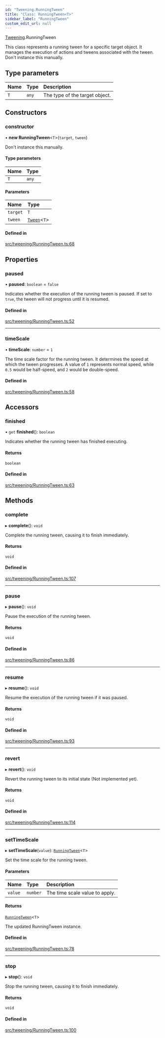 ```yaml
---
id: "Tweening.RunningTween"
title: "Class: RunningTween<T>"
sidebar_label: "RunningTween"
custom_edit_url: null
---
```


[Tweening](../namespaces/Tweening.md).RunningTween

This class represents a running tween for a specific target object.
It manages the execution of actions and tweens associated with the tween.
Don't instance this manually.

## Type parameters

| Name | Type | Description |
| :------ | :------ | :------ |
| `T` | `any` | The type of the target object. |

## Constructors

### constructor

• **new RunningTween**<`T`\>(`target`, `tween`)

Don't instance this manually.

#### Type parameters

| Name | Type |
| :------ | :------ |
| `T` | `any` |

#### Parameters

| Name | Type |
| :------ | :------ |
| `target` | `T` |
| `tween` | [`Tween`](Tweening.Tween.md)<`T`\> |

#### Defined in

[src/tweening/RunningTween.ts:68](https://github.com/agargaro/three.ez/blob/e7ff09c/src/tweening/RunningTween.ts#L68)

## Properties

### paused

• **paused**: `boolean` = `false`

Indicates whether the execution of the running tween is paused.
If set to `true`, the tween will not progress until it is resumed.

#### Defined in

[src/tweening/RunningTween.ts:52](https://github.com/agargaro/three.ez/blob/e7ff09c/src/tweening/RunningTween.ts#L52)

___

### timeScale

• **timeScale**: `number` = `1`

The time scale factor for the running tween.
It determines the speed at which the tween progresses.
A value of `1` represents normal speed, while `0.5` would be half-speed, and `2` would be double-speed.

#### Defined in

[src/tweening/RunningTween.ts:58](https://github.com/agargaro/three.ez/blob/e7ff09c/src/tweening/RunningTween.ts#L58)

## Accessors

### finished

• `get` **finished**(): `boolean`

Indicates whether the running tween has finished executing.

#### Returns

`boolean`

#### Defined in

[src/tweening/RunningTween.ts:63](https://github.com/agargaro/three.ez/blob/e7ff09c/src/tweening/RunningTween.ts#L63)

## Methods

### complete

▸ **complete**(): `void`

Complete the running tween, causing it to finish immediately.

#### Returns

`void`

#### Defined in

[src/tweening/RunningTween.ts:107](https://github.com/agargaro/three.ez/blob/e7ff09c/src/tweening/RunningTween.ts#L107)

___

### pause

▸ **pause**(): `void`

Pause the execution of the running tween.

#### Returns

`void`

#### Defined in

[src/tweening/RunningTween.ts:86](https://github.com/agargaro/three.ez/blob/e7ff09c/src/tweening/RunningTween.ts#L86)

___

### resume

▸ **resume**(): `void`

Resume the execution of the running tween if it was paused.

#### Returns

`void`

#### Defined in

[src/tweening/RunningTween.ts:93](https://github.com/agargaro/three.ez/blob/e7ff09c/src/tweening/RunningTween.ts#L93)

___

### revert

▸ **revert**(): `void`

Revert the running tween to its initial state (Not implemented yet).

#### Returns

`void`

#### Defined in

[src/tweening/RunningTween.ts:114](https://github.com/agargaro/three.ez/blob/e7ff09c/src/tweening/RunningTween.ts#L114)

___

### setTimeScale

▸ **setTimeScale**(`value`): [`RunningTween`](Tweening.RunningTween.md)<`T`\>

Set the time scale for the running tween.

#### Parameters

| Name | Type | Description |
| :------ | :------ | :------ |
| `value` | `number` | The time scale value to apply. |

#### Returns

[`RunningTween`](Tweening.RunningTween.md)<`T`\>

The updated RunningTween instance.

#### Defined in

[src/tweening/RunningTween.ts:78](https://github.com/agargaro/three.ez/blob/e7ff09c/src/tweening/RunningTween.ts#L78)

___

### stop

▸ **stop**(): `void`

Stop the running tween, causing it to finish immediately.

#### Returns

`void`

#### Defined in

[src/tweening/RunningTween.ts:100](https://github.com/agargaro/three.ez/blob/e7ff09c/src/tweening/RunningTween.ts#L100)

